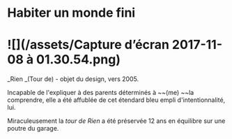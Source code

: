# Habiter un monde fini

# ![](/assets/Capture d’écran 2017-11-08 à 01.30.54.png)

_Rien _\(Tour de\)  - objet du design, vers 2005. 

Incapable de l'expliquer à des parents déterminés à ~~\(me\) ~~la comprendre, elle a été affublée de cet étendard bleu empli d'intentionnalité, lui. 

Miraculeusement la _tour de Rien_ a été préservée 12 ans en équilibre sur une poutre du garage.

